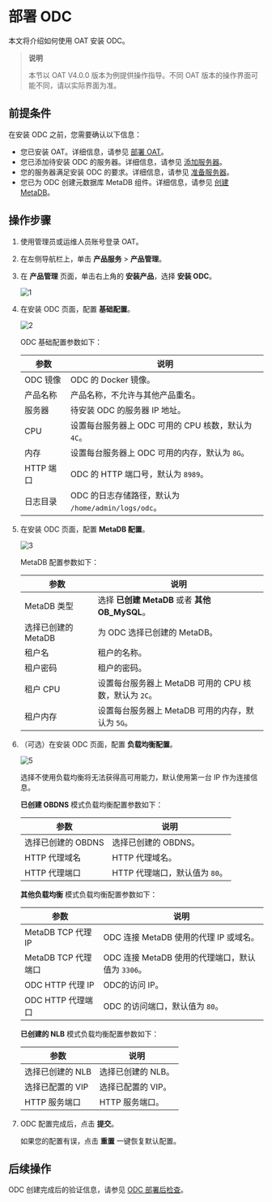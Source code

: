 # 部署 ODC

本文将介绍如何使用 OAT 安装 ODC。

>**说明**
>
>本节以 OAT V4.0.0 版本为例提供操作指导。不同 OAT 版本的操作界面可能不同，请以实际界面为准。

## 前提条件

在安装 ODC 之前，您需要确认以下信息：

* 您已安装 OAT。详细信息，请参见 [部署 OAT](../1.configure-a-deployment-environment/1.deploy-oat.md)。
* 您已添加待安装 ODC 的服务器。详细信息，请参见 [添加服务器](../1.configure-a-deployment-environment/5.add-server.md)。
* 您的服务器满足安装 ODC 的要求。详细信息，请参见 [准备服务器](../../2.preparations-before-deployment/1.prepare-server.md)。
* 您已为 ODC 创建元数据库 MetaDB 组件。详细信息，请参见 [创建 MetaDB](../1.configure-a-deployment-environment/7.create-metadb.md)。

## 操作步骤

1. 使用管理员或运维人员账号登录 OAT。

2. 在左侧导航栏上，单击 **产品服务** \> **产品管理**。

3. 在 **产品管理** 页面，单击右上角的 **安装产品**，选择 **安装 ODC**。

   ![1](https://obbusiness-private.oss-cn-shanghai.aliyuncs.com/doc/img/observer-enterprise/V4.0.0/4.deploy-the-oceanbase-database/OAT/deploy-odc/1%E5%AE%89%E8%A3%85ODC.png)

4. 在安装 ODC 页面，配置 **基础配置**。

   ![2](https://obbusiness-private.oss-cn-shanghai.aliyuncs.com/doc/img/observer-enterprise/V4.0.0/4.deploy-the-oceanbase-database/OAT/deploy-odc/2%E5%9F%BA%E7%A1%80%E9%85%8D%E7%BD%AE.png)

   ODC 基础配置参数如下：

   |    参数    |    说明     |
   |------------|------------|
   | ODC 镜像   | ODC 的 Docker 镜像。|
   | 产品名称   | 产品名称，不允许与其他产品重名。|
   | 服务器     | 待安装 ODC 的服务器 IP 地址。|
   | CPU       | 设置每台服务器上 ODC 可用的 CPU 核数，默认为 `4C`。|
   | 内存       | 设置每台服务器上 ODC 可用的内存，默认为 `8G`。|
   | HTTP 端口  | ODC 的 HTTP 端口号，默认为 `8989`。|
   | 日志目录   | ODC 的日志存储路径，默认为 `/home/admin/logs/odc`。|

5. 在安装 ODC 页面，配置 **MetaDB 配置**。

   ![3](https://obbusiness-private.oss-cn-shanghai.aliyuncs.com/doc/img/observer-enterprise/V4.0.0/4.deploy-the-oceanbase-database/OAT/deploy-odc/3MetaDB%20%E9%85%8D%E7%BD%AE.png)

   MetaDB 配置参数如下：

   |         参数       |    说明    |
   |--------------------|------------|
   | MetaDB 类型        | 选择 **已创建 MetaDB** 或者 **其他 OB_MySQL**。|
   | 选择已创建的 MetaDB | 为 ODC 选择已创建的 MetaDB。|
   | 租户名              | 租户的名称。|
   | 租户密码            | 租户的密码。|
   | 租户 CPU       | 设置每台服务器上 MetaDB 可用的 CPU 核数，默认为 `2C`。|
   | 租户内存       | 设置每台服务器上 MetaDB 可用的内存，默认为 `5G`。|

6. （可选）在安装 ODC 页面，配置 **负载均衡配置**。

   ![5](https://obbusiness-private.oss-cn-shanghai.aliyuncs.com/doc/img/observer-enterprise/V4.0.0/4.deploy-the-oceanbase-database/OAT/deploy-odc/4%E8%B4%9F%E8%BD%BD%E5%9D%87%E8%A1%A1%E9%85%8D%E7%BD%AE.png)

   选择不使用负载均衡将无法获得高可用能力，默认使用第一台 IP 作为连接信息。

   **已创建 OBDNS** 模式负载均衡配置参数如下：

   |     参数    |    说明    |
   |------------|------------|
   | 选择已创建的 OBDNS | 选择已创建的 OBDNS。|
   | HTTP 代理域名 | HTTP 代理域名。|
   | HTTP 代理端口 | HTTP 代理端口，默认值为 `80`。|

   **其他负载均衡** 模式负载均衡配置参数如下：

   |     参数    |    说明    |
   |------------|------------|
   | MetaDB TCP 代理 IP | ODC 连接 MetaDB 使用的代理 IP 或域名。|
   | MetaDB TCP 代理端口 | ODC 连接 MetaDB 使用的代理端口，默认值为 `3306`。|
   | ODC HTTP 代理 IP | ODC的访问 IP。|
   | ODC HTTP 代理端口 | ODC 的访问端口，默认值为 `80`。|

   **已创建的 NLB** 模式负载均衡配置参数如下：

   |     参数    |    说明    |
   |------------|------------|
   | 选择已创建的 NLB | 选择已创建的 NLB。|
   | 选择已配置的 VIP | 选择已配置的 VIP。|
   | HTTP 服务端口 | HTTP 服务端口。|

7. ODC 配置完成后，点击 **提交**。

   如果您的配置有误，点击 **重置** 一键恢复默认配置。

## 后续操作

ODC 创建完成后的验证信息，请参见 [ODC 部署后检查](3.post-deployment-check.md)。
